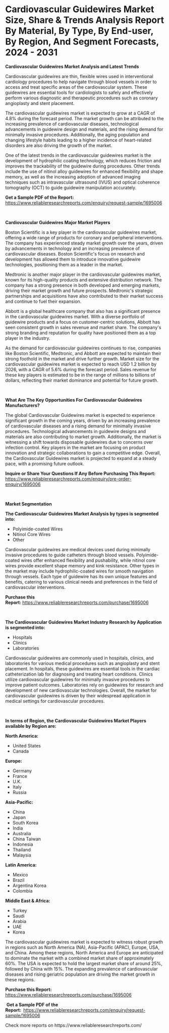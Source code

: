 <p><h1>Cardiovascular Guidewires Market Size, Share & Trends Analysis Report By Material, By Type, By End-user, By Region, And Segment Forecasts, 2024 - 2031</h1></p><p><strong>Cardiovascular Guidewires Market Analysis and Latest Trends</strong></p>
<p><p>Cardiovascular guidewires are thin, flexible wires used in interventional cardiology procedures to help navigate through blood vessels in order to access and treat specific areas of the cardiovascular system. These guidewires are essential tools for cardiologists to safely and effectively perform various diagnostic and therapeutic procedures such as coronary angioplasty and stent placement.</p><p>The cardiovascular guidewires market is expected to grow at a CAGR of 4.8% during the forecast period. The market growth can be attributed to the increasing prevalence of cardiovascular diseases, technological advancements in guidewire design and materials, and the rising demand for minimally invasive procedures. Additionally, the aging population and changing lifestyle habits leading to a higher incidence of heart-related disorders are also driving the growth of the market.</p><p>One of the latest trends in the cardiovascular guidewires market is the development of hydrophilic coating technology, which reduces friction and improves the trackability of the guidewire during procedures. Other trends include the use of nitinol alloy guidewires for enhanced flexibility and shape memory, as well as the increasing adoption of advanced imaging techniques such as intravascular ultrasound (IVUS) and optical coherence tomography (OCT) to guide guidewire manipulation accurately.</p></p>
<p><strong>Get a Sample PDF of the Report:&nbsp;</strong> <a href="https://www.reliableresearchreports.com/enquiry/request-sample/1695006">https://www.reliableresearchreports.com/enquiry/request-sample/1695006</a></p>
<p>&nbsp;</p>
<p><strong>Cardiovascular Guidewires Major Market Players</strong></p>
<p><p>Boston Scientific is a key player in the cardiovascular guidewires market, offering a wide range of products for coronary and peripheral interventions. The company has experienced steady market growth over the years, driven by advancements in technology and an increasing prevalence of cardiovascular diseases. Boston Scientific's focus on research and development has allowed them to introduce innovative guidewire technologies, positioning them as a leader in the market.</p><p>Medtronic is another major player in the cardiovascular guidewires market, known for its high-quality products and extensive distribution network. The company has a strong presence in both developed and emerging markets, driving their market growth and future prospects. Medtronic's strategic partnerships and acquisitions have also contributed to their market success and continue to fuel their expansion.</p><p>Abbott is a global healthcare company that also has a significant presence in the cardiovascular guidewires market. With a diverse portfolio of guidewire products and a focus on customer-centric solutions, Abbott has seen consistent growth in sales revenue and market share. The company's strong branding and reputation for quality have positioned them as a top player in the industry.</p><p>As the demand for cardiovascular guidewires continues to rise, companies like Boston Scientific, Medtronic, and Abbott are expected to maintain their strong foothold in the market and drive further growth. Market size for the cardiovascular guidewires market is expected to reach USD 1.2 billion by 2026, with a CAGR of 5.6% during the forecast period. Sales revenue for these key players is estimated to be in the range of millions to billions of dollars, reflecting their market dominance and potential for future growth.</p></p>
<p>&nbsp;</p>
<p><strong>What Are The Key Opportunities For Cardiovascular Guidewires Manufacturers?</strong></p>
<p><p>The global Cardiovascular Guidewires market is expected to experience significant growth in the coming years, driven by an increasing prevalence of cardiovascular diseases and a rising demand for minimally invasive procedures. Technological advancements in guidewire designs and materials are also contributing to market growth. Additionally, the market is witnessing a shift towards disposable guidewires due to concerns over infection control. Key players in the market are focusing on product innovation and strategic collaborations to gain a competitive edge. Overall, the Cardiovascular Guidewires market is projected to expand at a steady pace, with a promising future outlook.</p></p>
<p><strong>Inquire or Share Your Questions If Any Before Purchasing This Report:</strong> <a href="https://www.reliableresearchreports.com/enquiry/pre-order-enquiry/1695006">https://www.reliableresearchreports.com/enquiry/pre-order-enquiry/1695006</a></p>
<p>&nbsp;</p>
<p><strong>Market Segmentation</strong></p>
<p><strong>The Cardiovascular Guidewires Market Analysis by types is segmented into:</strong></p>
<p><ul><li>Polyimide-coated Wires</li><li>Nitinol Core Wires</li><li>Other</li></ul></p>
<p><p>Cardiovascular guidewires are medical devices used during minimally invasive procedures to guide catheters through blood vessels. Polyimide-coated wires offer enhanced flexibility and pushability, while nitinol core wires provide excellent shape memory and kink resistance. Other types in the market may include hydrophilic-coated wires for smooth navigation through vessels. Each type of guidewire has its own unique features and benefits, catering to various clinical needs and preferences in the field of cardiovascular interventions.</p></p>
<p><strong>Purchase this Report:&nbsp;</strong><a href="https://www.reliableresearchreports.com/purchase/1695006">https://www.reliableresearchreports.com/purchase/1695006</a></p>
<p>&nbsp;</p>
<p><strong>The Cardiovascular Guidewires Market Industry Research by Application is segmented into:</strong></p>
<p><ul><li>Hospitals</li><li>Clinics</li><li>Laboratories</li></ul></p>
<p><p>Cardiovascular guidewires are commonly used in hospitals, clinics, and laboratories for various medical procedures such as angioplasty and stent placement. In hospitals, these guidewires are essential tools in the cardiac catheterization lab for diagnosing and treating heart conditions. Clinics utilize cardiovascular guidewires for minimally invasive procedures to improve patient outcomes. Laboratories rely on guidewires for research and development of new cardiovascular technologies. Overall, the market for cardiovascular guidewires is driven by their widespread application in medical settings for cardiovascular procedures.</p></p>
<p>&nbsp;</p>
<p><strong>In terms of Region, the Cardiovascular Guidewires Market Players available by Region are:</strong></p>
<p>
    <p> <strong> North America: </strong>
        <ul>
            <li>United States</li>
            <li>Canada</li>
        </ul>
        </p> 
    <p> <strong> Europe: </strong>
        <ul>
            <li>Germany</li>
            <li>France</li>
            <li>U.K.</li>
            <li>Italy</li>
            <li>Russia</li>
        </ul>
        </p> 
    <p> <strong> Asia-Pacific: </strong>
        <ul>
            <li>China</li>
            <li>Japan</li>
            <li>South Korea</li>
            <li>India</li>
            <li>Australia</li>
            <li>China Taiwan</li>
            <li>Indonesia</li>
            <li>Thailand</li>
            <li>Malaysia</li>
        </ul>
        </p> 
    <p> <strong> Latin America: </strong>
        <ul>
            <li>Mexico</li>
            <li>Brazil</li>
            <li>Argentina Korea</li>
            <li>Colombia</li>
        </ul>
        </p> 
    <p> <strong> Middle East & Africa: </strong>
        <ul>
            <li>Turkey</li>
            <li>Saudi</li>
            <li>Arabia</li>
            <li>UAE</li>
            <li>Korea</li>
        </ul>
    </p>
    </p>
<p><p>The cardiovascular guidewires market is expected to witness robust growth in regions such as North America (NA), Asia-Pacific (APAC), Europe, USA, and China. Among these regions, North America and Europe are anticipated to dominate the market with a combined market share of approximately 60%. The USA is expected to hold the largest market share of around 25%, followed by China with 15%. The expanding prevalence of cardiovascular diseases and rising geriatric population are driving the market growth in these regions.</p></p>
<p><strong>Purchase this Report: </strong><a href="https://www.reliableresearchreports.com/purchase/1695006">https://www.reliableresearchreports.com/purchase/1695006</a></p>
<p>&nbsp;<strong>Get a Sample PDF of the Report:&nbsp;&nbsp;</strong><a href="https://www.reliableresearchreports.com/enquiry/request-sample/1695006">https://www.reliableresearchreports.com/enquiry/request-sample/1695006</a></p>
<p><strong></strong></p>
<p>Check more reports on https://www.reliableresearchreports.com/</p>